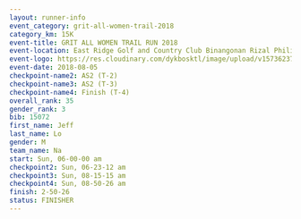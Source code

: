 ```yaml
---
layout: runner-info 
event_category: grit-all-women-trail-2018 
category_km: 15K 
event-title: GRIT ALL WOMEN TRAIL RUN 2018 
event-location: East Ridge Golf and Country Club Binangonan Rizal Philippines 
event-logo: https://res.cloudinary.com/dykbosktl/image/upload/v1573623703/Logo/GRiT_logo_2_lctn6t.png 
event-date: 2018-08-05 
checkpoint-name2: AS2 (T-2) 
checkpoint-name3: AS2 (T-3) 
checkpoint-name4: Finish (T-4) 
overall_rank: 35
gender_rank: 3
bib: 15072
first_name: Jeff
last_name: Lo
gender: M
team_name: Na
start: Sun, 06-00-00 am
checkpoint2: Sun, 06-23-12 am
checkpoint3: Sun, 08-15-15 am
checkpoint4: Sun, 08-50-26 am
finish: 2-50-26
status: FINISHER
---
```

